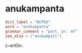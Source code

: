# anukampanta

``` toml
dict_label = "NCPED"
word = "anukampanta"
grammar_comment = "part. pr. mf"
see_also = ["anukampati"]
```

(\~antī)n.

